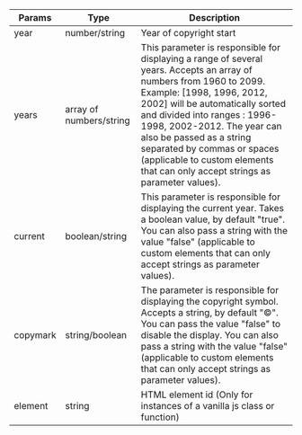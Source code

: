 | Params   | Type                    | Description                                                                                                                                                                                                                                                                                                                                                                                  |
| -------- | ----------------------- | -------------------------------------------------------------------------------------------------------------------------------------------------------------------------------------------------------------------------------------------------------------------------------------------------------------------------------------------------------------------------------------------- |
| year     | number/string           | Year of copyright start                                                                                                                                                                                                                                                                                                                                                                      |
| years    | array of numbers/string | This parameter is responsible for displaying a range of several years. Accepts an array of numbers from 1960 to 2099. Example: [1998, 1996, 2012, 2002] will be automatically sorted and divided into ranges : 1996-1998, 2002-2012. The year can also be passed as a string separated by commas or spaces (applicable to custom elements that can only accept strings as parameter values). |
| current  | boolean/string          | This parameter is responsible for displaying the current year. Takes a boolean value, by default "true". You can also pass a string with the value "false" (applicable to custom elements that can only accept strings as parameter values).                                                                                                                                                 |
| copymark | string/boolean          | The parameter is responsible for displaying the copyright symbol. Accepts a string, by default "©". You can pass the value "false" to disable the display. You can also pass a string with the value "false" (applicable to custom elements that can only accept strings as parameter values).                                                                                               |
| element  | string                  | HTML element id (Only for instances of a vanilla js class or function)                                                                                                                                                                                                                                                                                                                       |

